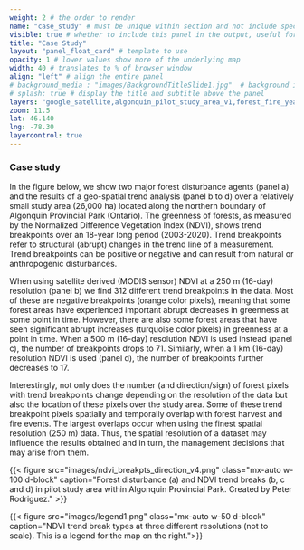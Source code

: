 ```yaml
---
weight: 2 # the order to render
name: "case_study" # must be unique within section and not include special characters
visible: true # whether to include this panel in the output, useful for testing
title: "Case Study"
layout: "panel_float_card" # template to use
opacity: 1 # lower values show more of the underlying map
width: 40 # translates to % of browser window
align: "left" # align the entire panel
# background_media : "images/BackgroundTitleSlide1.jpg"  # background image rendered behind the panel, covering map
# splash: true # display the title and subtitle above the panel
layers: "google_satellite,algonquin_pilot_study_area_v1,forest_fire_year_2003_2020_v1,forest_harvest_year_2003_2020_v1,ndvi_break_1km,ndvi_break_500m,ndvi_break_250m" # basemap and overlaying layers
zoom: 11.5
lat: 46.140
lng: -78.30
layercontrol: true
---
```

### Case study

In the figure below, we show two major forest disturbance agents (panel a) and the results of a geo-spatial trend analysis (panel b to d) over a relatively small study area (26,000 ha) located along the northern boundary of Algonquin Provincial Park (Ontario). The greenness of forests, as measured by the Normalized Difference Vegetation Index (NDVI), shows trend breakpoints over an 18-year long period (2003-2020). Trend breakpoints refer to structural (abrupt) changes in the trend line of a measurement. Trend breakpoints can be positive or negative and can result from natural or anthropogenic disturbances.

When using satellite derived (MODIS sensor) NDVI at a 250 m (16-day) resolution (panel b) we find 312 different trend breakpoints in the data. Most of these are negative breakpoints (orange color pixels), meaning that some forest areas have experienced important abrupt decreases in greenness at some point in time. However, there are also some forest areas that have seen significant abrupt increases (turquoise color pixels) in greenness at a point in time. When a 500 m (16-day) resolution NDVI is used instead (panel c), the number of breakpoints drops to 71. Similarly, when a 1 km (16-day) resolution NDVI is used (panel d), the number of breakpoints further decreases to 17.

Interestingly, not only does the number (and direction/sign) of forest pixels with trend breakpoints change depending on the resolution of the data but also the location of these pixels over the study area. Some of these trend breakpoint pixels spatially and temporally overlap with forest harvest and fire events. The largest overlaps occur when using the finest spatial resolution (250 m) data. Thus, the spatial resolution of a dataset may influence the results obtained and in turn, the management decisions that may arise from them.

{{< figure src="images/ndvi_breakpts_direction_v4.png" 
class="mx-auto w-100 d-block" 
caption="Forest disturbance (a) and NDVI trend breaks (b, c and d) in pilot study area within Algonquin Provincial Park. Created by Peter Rodriguez." >}}


{{< figure src="images/legend1.png" 
class="mx-auto w-50 d-block" 
caption="NDVI trend break types at three different resolutions (not to scale). This is a legend for the map on the right.">}}


<!--- Use shapefiles in resnet_upscaling_story_map folder over esri earth imagery for challenge background --->
